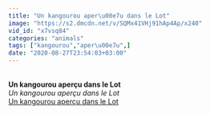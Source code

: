 ```yaml
---
title: "Un kangourou aper\u00e7u dans le Lot"
image: "https://s2.dmcdn.net/v/SQMx41VHj91hAp4Ap/x240"
vid_id: "x7vsq84"
categories: "animals"
tags: ["kangourou","aper\u00e7u",]
date: "2020-08-27T23:54:03+03:00"
---
```

<br><b>Un kangourou aperçu dans le Lot</b><br> <i>Un kangourou aperçu dans le Lot</i><br> <u>Un kangourou aperçu dans le Lot</u>
